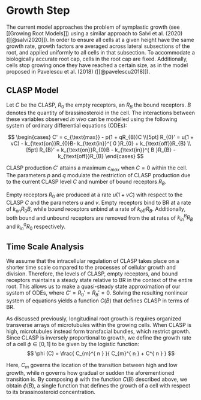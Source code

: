 # Growth Step

The current model approaches the problem of symplastic growth (see [[Growing Root Models]]) using a similar approach to Salvi et al. (2020) ([[@salvi2020]]). In order to ensure all cells at a given height have the same growth rate, growth factors are averaged across lateral subsections of the root, and applied uniformly to all cells in that subsection. To accommodate a biologically accurate root cap, cells in the root cap are fixed. Additionally, cells stop growing once they have reached a certain size, as in the model proposed in Pavelescu et al. (2018) ([[@pavelescu2018]]).

## CLASP Model

Let $C$ be the CLASP, $R_{0}$ the empty receptors, an $R_{B}$ the bound receptors. $B$ denotes the quantity of brassinosteroid in the cell. The interactions between these variables observed *in vivo* can be modelled using the following system of ordinary differential equations (ODEs):

$$
\begin{cases}
C' = c_{\text{max}} - p(1 + qR_{B})C \\[5pt]
R_{0}' = u(1 + vC) - k_{\text{on}}R_{0}B- k_{\text{in}}^{ 0 }R_{0}  + k_{\text{off}}R_{B} \\[5pt]
R_{B}' = k_{\text{on}}R_{0}B - k_{\text{in}}^{ B }R_{B} - k_{\text{off}}R_{B}
\end{cases}
$$

CLASP production $C'$ attains a maximum $c_{max}$ when $C = 0$ within the cell. The parameters $p$ and $q$ modulate the restriction of CLASP production due to the current CLASP level $C$ and number of bound receptors $R_{B}$.

Empty receptors $R_{0}$ are produced at a rate $u(1 + vC)$ with respect to the CLASP $C$ and the parameters $u$ and $v$.  Empty receptors bind to  BR at a rate of $k_{\text{on}}R_{0}B$, while bound receptors unbind at a rate of $k_{\text{off}}R_{B}$. Additionally, both bound and unbound receptors are removed from the at rates of $k_{in}^{ B }R_{B}$ and $k_{in}^{ 0 }R_{0}$ respectively. 

## Time Scale Analysis

We assume that the intracellular regulation of CLASP takes place on a shorter time scale compared to the processes of cellular growth and division. Therefore, the levels of CLASP, empty receptors, and bound receptors maintains a steady state relative to BR in the context of the entire root. This allows us to make a quasi-steady state approximation of our system of ODEs, where $C' = R_{0}' = R_{B}' = 0$. Solving the resulting nonlinear system of equations yields a function $C(B)$ that defines CLASP in terms of BR.

As discussed previously, longitudinal root growth is requires organized transverse arrays of microtubules within the growing cells. When CLASP is high, microtubules instead form transfacial bundles, which restrict growth. Since CLASP is inversely proportional to growth, we define the growth rate of a cell $\phi \in [0, 1]$ to be given by the logistic function:
$$
\phi (C) = \frac{ C_{m}^{ n } }{ C_{m}^{ n } + C^{ n } }
$$

Here, $C_{m}$ governs the location of the transition between high and low growth, while $n$ governs how gradual or sudden the aforementioned transition is. By composing $\phi$ with the function $C(B)$ described above, we obtain $\phi(B)$, a single function that defines the growth of a cell with respect to its brassinosteroid concentration.